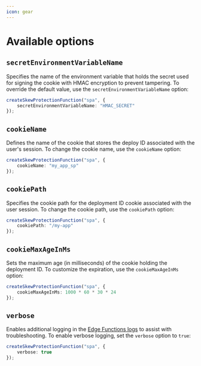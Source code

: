 ```yaml
---
icon: gear
---
```


# Available options

## `secretEnvironmentVariableName`

Specifies the name of the environment variable that holds the secret used for signing the cookie with HMAC encryption to prevent tampering. To override the default value, use the `secretEnvironmentVariableName` option:

```ts !#2 skew-protection.ts
createSkewProtectionFunction("spa", {
    secretEnvironmentVariableName: "HMAC_SECRET"
});
```

## `cookieName`

Defines the name of the cookie that stores the deploy ID associated with the user's session. To change the cookie name, use the `cookieName` option:

```ts !#2 skew-protection.ts
createSkewProtectionFunction("spa", {
    cookieName: "my_app_sp"
});
```

## `cookiePath`

Specifies the cookie path for the deployment ID cookie associated with the user session. To change the cookie path, use the `cookiePath` option:

```ts !#2 skew-protection.ts
createSkewProtectionFunction("spa", {
    cookiePath: "/my-app"
});
```

## `cookieMaxAgeInMs`

Sets the maximum age (in milliseconds) of the cookie holding the deployment ID. To customize the expiration, use the `cookieMaxAgeInMs` option:

```ts !#2 skew-protection.ts
createSkewProtectionFunction("spa", {
    cookieMaxAgeInMs: 1000 * 60 * 30 * 24
});
```

## `verbose`

Enables additional logging in the [Edge Functions logs](https://docs.netlify.com/edge-functions/get-started/#monitor) to assist with troubleshooting. To enable verbose logging, set the `verbose` option to `true`:

```ts !#2 skew-protection.ts
createSkewProtectionFunction("spa", {
    verbose: true
});
```
